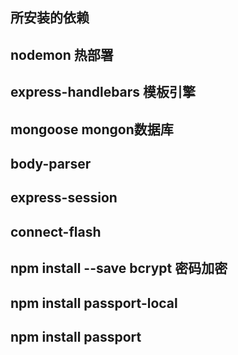 
## 所安装的依赖
## nodemon 热部署
## express-handlebars 模板引擎
## mongoose mongon数据库
## body-parser
## express-session
## connect-flash
## npm install --save bcrypt 密码加密
## npm install passport-local
## npm install passport
